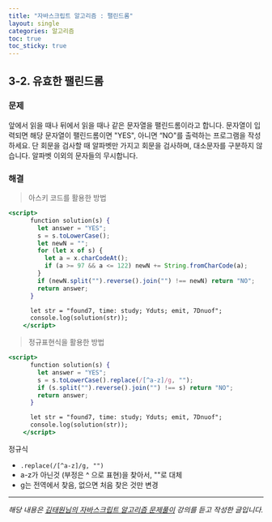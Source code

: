 ```yaml
---
title: "자바스크립트 알고리즘 : 팰린드롬"
layout: single
categories: 알고리즘
toc: true
toc_sticky: true
---
```


## 3-2. 유효한 팰린드롬

### 문제

앞에서 읽을 때나 뒤에서 읽을 때나 같은 문자열을 팰린드롬이라고 합니다.
문자열이 입력되면 해당 문자열이 팰린드롬이면 "YES", 아니면 “NO"를 출력하는 프로그램을
작성하세요.
단 회문을 검사할 때 알파벳만 가지고 회문을 검사하며, 대소문자를 구분하지 않습니다.
알파벳 이외의 문자들의 무시합니다.

### 해결

> 아스키 코드를 활용한 방법

```jsx
<script>
      function solution(s) {
        let answer = "YES";
        s = s.toLowerCase();
        let newN = "";
        for (let x of s) {
          let a = x.charCodeAt();
          if (a >= 97 && a <= 122) newN += String.fromCharCode(a);
        }
        if (newN.split("").reverse().join("") !== newN) return "NO";
        return answer;
      }

      let str = "found7, time: study; Yduts; emit, 7Dnuof";
      console.log(solution(str));
    </script>
```

> 정규표현식을 활용한 방법

```jsx
<script>
      function solution(s) {
        let answer = "YES";
        s = s.toLowerCase().replace(/[^a-z]/g, "");
        if (s.split("").reverse().join("") !== s) return "NO";
        return answer;
      }

      let str = "found7, time: study; Yduts; emit, 7Dnuof";
      console.log(solution(str));
    </script>
```

정규식

- `.replace(/[^a-z]/g, "")`
- a-z가 아닌것 (부정은 ^ 으로 표현)을 찾아서, ""로 대체
- g는 전역에서 찾음, 없으면 처음 찾은 것만 변경

---

_해당 내용은 [김태원님의 자바스크립트 알고리즘 문제풀이](https://www.inflearn.com/course/%EC%9E%90%EB%B0%94%EC%8A%A4%ED%81%AC%EB%A6%BD%ED%8A%B8-%EC%95%8C%EA%B3%A0%EB%A6%AC%EC%A6%98-%EB%AC%B8%EC%A0%9C%ED%92%80%EC%9D%B4/dashboard) 강의를 듣고 작성한 글입니다._
